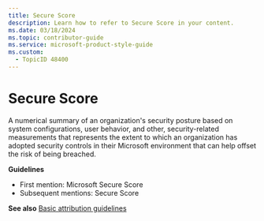 ```yaml
---
title: Secure Score
description: Learn how to refer to Secure Score in your content.
ms.date: 03/18/2024
ms.topic: contributor-guide
ms.service: microsoft-product-style-guide
ms.custom:
  - TopicID 48400
---
```



# Secure Score

A numerical summary of an organization's security posture based on system configurations, user behavior, and other, security-related measurements that represents the extent to which an organization has adopted security controls in their Microsoft environment that can help offset the risk of being breached.

**Guidelines**

- First mention: Microsoft Secure Score
- Subsequent mentions: Secure Score

**See also** [Basic attribution guidelines](~\product-and-feature-names\basic-attribution-guidelines.md)